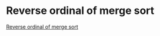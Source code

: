 # Reverse ordinal of merge sort
[Reverse ordinal of merge sort](https://aiwithcloud.com/2022/09/16/reverse_ordinal_of_merge_sort/)